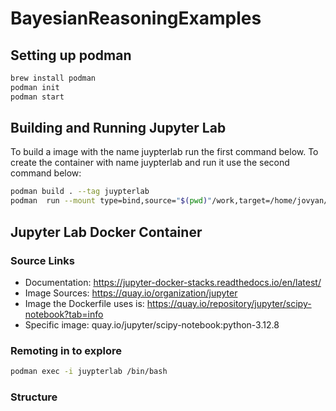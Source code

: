 # BayesianReasoningExamples

## Setting up podman

```bash
brew install podman
podman init
podman start
```

## Building and Running Jupyter Lab

To build a image with the name juypterlab run the first command below. To create the container with name juypterlab and run it use the second command below:

```bash
podman build . --tag juypterlab
podman  run --mount type=bind,source="$(pwd)"/work,target=/home/jovyan/work  -p 8888:8888 --name juypterlab --rm -it juypterlab
```

## Jupyter Lab Docker Container

### Source Links

- Documentation: <https://jupyter-docker-stacks.readthedocs.io/en/latest/>
- Image Sources: <https://quay.io/organization/jupyter>
- Image the Dockerfile uses is: <https://quay.io/repository/jupyter/scipy-notebook?tab=info>
- Specific image: quay.io/jupyter/scipy-notebook:python-3.12.8

### Remoting in to explore

```bash
podman exec -i juypterlab /bin/bash
```

### Structure
